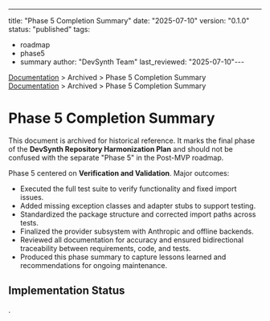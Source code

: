 ---
title: "Phase 5 Completion Summary"
date: "2025-07-10"
version: "0.1.0"
status: "published"
tags:
  - roadmap
  - phase5
  - summary
author: "DevSynth Team"
last_reviewed: "2025-07-10"---

<div class="breadcrumbs">
<a href="../index.md">Documentation</a> &gt; Archived &gt; Phase 5 Completion Summary
</div>

<div class="breadcrumbs">
<a href="../index.md">Documentation</a> &gt; Archived &gt; Phase 5 Completion Summary
</div>

# Phase 5 Completion Summary
This document is archived for historical reference. It marks the final
phase of the **DevSynth Repository Harmonization Plan** and should not be
confused with the separate "Phase 5" in the Post-MVP roadmap.

Phase 5 centered on **Verification and Validation**. Major outcomes:

- Executed the full test suite to verify functionality and fixed import issues.
- Added missing exception classes and adapter stubs to support testing.
- Standardized the package structure and corrected import paths across tests.
- Finalized the provider subsystem with Anthropic and offline backends.
- Reviewed all documentation for accuracy and ensured bidirectional traceability between requirements, code, and tests.
- Produced this phase summary to capture lessons learned and recommendations for ongoing maintenance.
## Implementation Status

.
